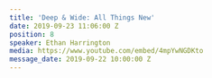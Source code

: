 ```yaml
---
title: 'Deep & Wide: All Things New'
date: 2019-09-23 11:06:00 Z
position: 8
speaker: Ethan Harrington
media: https://www.youtube.com/embed/4mpYwNGDKto
message_date: 2019-09-22 10:00:00 Z
---
```


